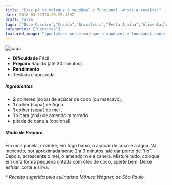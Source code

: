 ```yaml
---
title: "Esse pé de moleque é saudável e funcional. Anote a receita!"
date: 2018-03-22T18:30:25.439Z
draft: false
tags: ["Doce Caseiro","Cozido","Brasileira","Festa Junina","Alimentação saudável","Especial Receitas de Festas Junina","Festa Junina"]
categories: ["Receitas"]
featured_image: "/post/esse-pe-de-moleque-e-saudavel-e-funcional-anote-a-receita.b80be3b3.jpg"
---
```


![capa](/post/esse-pe-de-moleque-e-saudavel-e-funcional-anote-a-receita.b80be3b3.jpg)

*   **Dificuldade** Fácil
*   **Preparo** Rápido (até 30 minutos)
*   **Rendimento**
*   Testada e aprovada
    

##### Ingredientes

*   **2** colheres (sopa) de açúcar de coco (ou mascavo);
*   **1** colher (sopa) de Água
*   **1** colher (sopa) de mel .
*   **1** xícara (chá) de amendoim torrado
*   pitada de canela (opcional)

##### Modo de Preparo

Em uma panela, cozinhe, em fogo baixo, o açúcar de coco e a água. Vá mexendo, por aproximadamente 2 a 3 minutos, até dar ponto de “fio”. Depois, acrescente o mel, o amendoim e a canela. Misture tudo, coloque em uma fôrma pequena untada com óleo de coco, aperte bem. Deixe esfriar, corte e sirva.

_\* Receita sugerida pela culinarista Mônica Wagner, de São Paulo._
